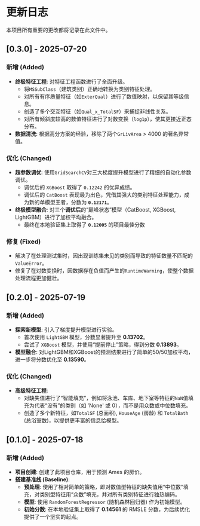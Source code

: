 # 更新日志

本项目所有重要的更改都将记录在此文件中。

## [0.3.0] - 2025-07-20

### 新增 (Added)
- **终极特征工程**: 对特征工程函数进行了全面升级。
  - 将`MSSubClass`（建筑类别）正确地转换为类别特征处理。
  - 对所有有序质量特征（如`ExterQual`）进行了数值映射，以保留其等级信息。
  - 创造了多个交互特征（如`Qual_x_TotalSF`）来捕捉非线性关系。
  - 对所有倾斜度较高的数值特征进行了对数变换（`log1p`），使其更接近正态分布。
- **数据清洗**: 根据高分方案的经验，移除了两个`GrLivArea` > 4000 的著名异常值。

### 优化 (Changed)
- **超参数调优**: 使用`GridSearchCV`对三大梯度提升模型进行了精细的自动化参数调优。
  - 调优后的 `XGBoost` 取得了 `0.12242` 的优异成绩。
  - 调优后的 `CatBoost` 表现最为出色，凭借其强大的类别特征处理能力，成为新的单模型王者，分数为 **`0.12171`**。
- **终极模型融合**: 对三个**调优后**的“巅峰状态”模型（CatBoost, XGBoost, LightGBM）进行了加权平均融合。
  - 最终在本地验证集上取得了 **`0.12005`** 的项目最佳分数

### 修复 (Fixed)
- 解决了在处理测试集时，因出现训练集未见的类别而导致的特征数量不匹配的`ValueError`。
- 修复了在对数变换时，因数据存在负值而产生的`RuntimeWarning`，使整个数据处理流程更加健壮。

## [0.2.0] - 2025-07-19

### 新增 (Added)
- **探索新模型**: 引入了梯度提升模型进行实验。
  - 首次使用 `LightGBM` 模型，分数显著提升至 **0.13702**。
  - 尝试了 `XGBoost` 模型，并使用“提前停止”策略，得到分数 **0.13893**。
- **模型融合**: 对LightGBM和XGBoost的预测结果进行了简单的50/50加权平均，进一步将分数优化至 **0.13590**。

### 优化 (Changed)
- **高级特征工程**:
  - 对缺失值进行了“智能填充”，例如将泳池、车库、地下室等特征的`NaN`值填充为代表“没有”的类别（如 'None' 或 0），而不是用众数或中位数填充。
  - 创造了多个新特征，如`TotalSF` (总面积), `HouseAge` (房龄) 和 `TotalBath` (总浴室数)，以提供更丰富的信息给模型。


## [0.1.0] - 2025-07-18

### 新增 (Added)
- **项目创建**: 创建了此项目仓库，用于预测 Ames 的房价。
- **搭建基准线 (Baseline)**:
  - **预处理**: 使用了相对简单的策略，即对数值型特征的缺失值用“中位数”填充，对类别型特征用“众数”填充，并对所有类别特征进行独热编码。
  - **模型**: 使用 `RandomForestRegressor` (随机森林回归器) 作为初始模型。
  - **初始分数**: 在本地验证集上取得了 **0.14561** 的 RMSLE 分数，为后续优化提供了一个坚实的起点。